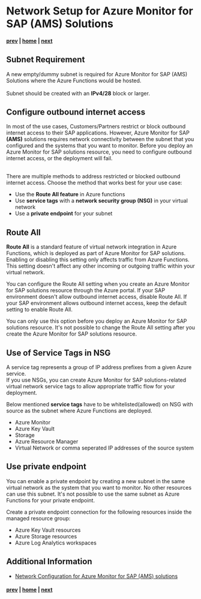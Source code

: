 # Network Setup for Azure Monitor for SAP (AMS) Solutions

#### [prev](./availability&pricing.md) | [home](./introduction.md)  | [next](./providers.md)

## Subnet Requirement

A new empty/dummy subnet is required for Azure Monitor for SAP (AMS) Solutions where the Azure Functions would be hosted.
</br></br> Subnet should be created with an **IPv4/28** block or larger.


## Configure outbound internet access

In most of the use cases, Customers/Partners restrict or block outbound internet access to their SAP applications. However, Azure Monitor for SAP **(AMS)** solutions requires network connectivity between the subnet that you configured and the systems that you want to monitor. Before you deploy an Azure Monitor for SAP solutions resource, you need to configure outbound internet access, or the deployment will fail. 

</br>There are multiple methods to address restricted or blocked outbound internet access. Choose the method that works best for your use case:

* Use the **Route All feature** in Azure functions
* Use **service tags** with a **network security group (NSG)** in your virtual network
* Use a **private endpoint** for your subnet

## Route All

**Route All** is a standard feature of virtual network integration in Azure Functions, which is deployed as part of Azure Monitor for SAP solutions. Enabling or disabling this setting only affects traffic from Azure Functions. This setting doesn't affect any other incoming or outgoing traffic within your virtual network.

You can configure the Route All setting when you create an Azure Monitor for SAP solutions resource through the Azure portal. If your SAP environment doesn't allow outbound internet access, disable Route All. If your SAP environment allows outbound internet access, keep the default setting to enable Route All.

You can only use this option before you deploy an Azure Monitor for SAP solutions resource. It's not possible to change the Route All setting after you create the Azure Monitor for SAP solutions resource.

## Use of Service Tags in NSG

A service tag represents a group of IP address prefixes from a given Azure service.
</br> If you use NSGs, you can create Azure Monitor for SAP solutions-related virtual network service tags to allow appropriate traffic flow for your deployment.

Below mentioned **service tags** have to be whitelisted(allowed) on NSG with source as the subnet where Azure Functions are deployed.

* Azure Monitor
* Azure Key Vault
* Storage
* Azure Resource Manager
* Virtual Network or comma seperated IP addresses of the source system

## Use private endpoint

You can enable a private endpoint by creating a new subnet in the same virtual network as the system that you want to monitor. No other resources can use this subnet. It's not possible to use the same subnet as Azure Functions for your private endpoint.

Create a private endpoint connection for the following resources inside the managed resource group:

* Azure Key Vault resources
* Azure Storage resources
* Azure Log Analytics workspaces

## Additional Information

* [Network Configuration for Azure Monitor for SAP (AMS) solutions](https://learn.microsoft.com/en-us/azure/virtual-machines/workloads/sap/create-network-azure-monitor-sap-solutions)



 #### [prev](./availability&pricing.md) | [home](./introduction.md)  | [next](./providers.md)
